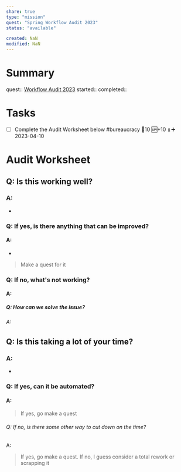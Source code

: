 ```yaml
---
share: true
type: "mission"
quest: "Spring Workflow Audit 2023"
status: "available"

created: NaN 
modified: NaN
---
```

 
# Summary
quest:: [Workflow Audit 2023](../03%20-%20Workflow/Workflow%20Audit%202023.md)
started:: 
completed::
# Tasks
- [ ] Complete the Audit Worksheet below #bureaucracy 🥄10 🆙+10 ⏫ ➕ 2023-04-10

# Audit Worksheet
## Q: Is this working well?
### A: 
- 
### Q: If yes, is there anything that can be improved?
#### A:
- 
> Make a quest for it
### Q: If no, what's not working?
#### A:

##### Q: How can we solve the issue?
###### A: 

## Q: Is this taking a lot of your time?
### A:
- 
### Q: If yes, can it be automated?
#### A: 
> If yes, go make a quest
###### Q: If no, is there some other way to cut down on the time?
A: 
> If yes, go make a quest. If no, I guess consider a total rework or scrapping it
